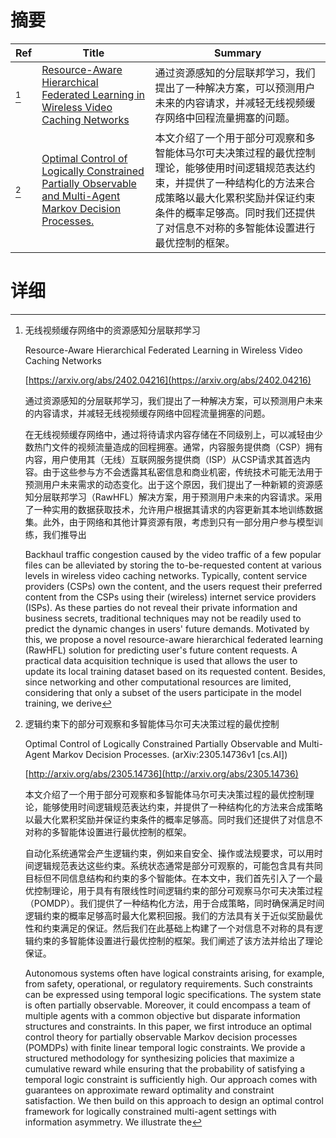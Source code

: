 # 摘要

| Ref | Title | Summary |
| --- | --- | --- |
| [^1] | [Resource-Aware Hierarchical Federated Learning in Wireless Video Caching Networks](https://arxiv.org/abs/2402.04216) | 通过资源感知的分层联邦学习，我们提出了一种解决方案，可以预测用户未来的内容请求，并减轻无线视频缓存网络中回程流量拥塞的问题。 |
| [^2] | [Optimal Control of Logically Constrained Partially Observable and Multi-Agent Markov Decision Processes.](http://arxiv.org/abs/2305.14736) | 本文介绍了一个用于部分可观察和多智能体马尔可夫决策过程的最优控制理论，能够使用时间逻辑规范表达约束，并提供了一种结构化的方法来合成策略以最大化累积奖励并保证约束条件的概率足够高。同时我们还提供了对信息不对称的多智能体设置进行最优控制的框架。 |

# 详细

[^1]: 无线视频缓存网络中的资源感知分层联邦学习

    Resource-Aware Hierarchical Federated Learning in Wireless Video Caching Networks

    [https://arxiv.org/abs/2402.04216](https://arxiv.org/abs/2402.04216)

    通过资源感知的分层联邦学习，我们提出了一种解决方案，可以预测用户未来的内容请求，并减轻无线视频缓存网络中回程流量拥塞的问题。

    

    在无线视频缓存网络中，通过将待请求内容存储在不同级别上，可以减轻由少数热门文件的视频流量造成的回程拥塞。通常，内容服务提供商（CSP）拥有内容，用户使用其（无线）互联网服务提供商（ISP）从CSP请求其首选内容。由于这些参与方不会透露其私密信息和商业机密，传统技术可能无法用于预测用户未来需求的动态变化。出于这个原因，我们提出了一种新颖的资源感知分层联邦学习（RawHFL）解决方案，用于预测用户未来的内容请求。采用了一种实用的数据获取技术，允许用户根据其请求的内容更新其本地训练数据集。此外，由于网络和其他计算资源有限，考虑到只有一部分用户参与模型训练，我们推导出

    Backhaul traffic congestion caused by the video traffic of a few popular files can be alleviated by storing the to-be-requested content at various levels in wireless video caching networks. Typically, content service providers (CSPs) own the content, and the users request their preferred content from the CSPs using their (wireless) internet service providers (ISPs). As these parties do not reveal their private information and business secrets, traditional techniques may not be readily used to predict the dynamic changes in users' future demands. Motivated by this, we propose a novel resource-aware hierarchical federated learning (RawHFL) solution for predicting user's future content requests. A practical data acquisition technique is used that allows the user to update its local training dataset based on its requested content. Besides, since networking and other computational resources are limited, considering that only a subset of the users participate in the model training, we derive
    
[^2]: 逻辑约束下的部分可观察和多智能体马尔可夫决策过程的最优控制

    Optimal Control of Logically Constrained Partially Observable and Multi-Agent Markov Decision Processes. (arXiv:2305.14736v1 [cs.AI])

    [http://arxiv.org/abs/2305.14736](http://arxiv.org/abs/2305.14736)

    本文介绍了一个用于部分可观察和多智能体马尔可夫决策过程的最优控制理论，能够使用时间逻辑规范表达约束，并提供了一种结构化的方法来合成策略以最大化累积奖励并保证约束条件的概率足够高。同时我们还提供了对信息不对称的多智能体设置进行最优控制的框架。

    

    自动化系统通常会产生逻辑约束，例如来自安全、操作或法规要求，可以用时间逻辑规范表达这些约束。系统状态通常是部分可观察的，可能包含具有共同目标但不同信息结构和约束的多个智能体。在本文中，我们首先引入了一个最优控制理论，用于具有有限线性时间逻辑约束的部分可观察马尔可夫决策过程（POMDP）。我们提供了一种结构化方法，用于合成策略，同时确保满足时间逻辑约束的概率足够高时最大化累积回报。我们的方法具有关于近似奖励最优性和约束满足的保证。然后我们在此基础上构建了一个对信息不对称的具有逻辑约束的多智能体设置进行最优控制的框架。我们阐述了该方法并给出了理论保证。

    Autonomous systems often have logical constraints arising, for example, from safety, operational, or regulatory requirements. Such constraints can be expressed using temporal logic specifications. The system state is often partially observable. Moreover, it could encompass a team of multiple agents with a common objective but disparate information structures and constraints. In this paper, we first introduce an optimal control theory for partially observable Markov decision processes (POMDPs) with finite linear temporal logic constraints. We provide a structured methodology for synthesizing policies that maximize a cumulative reward while ensuring that the probability of satisfying a temporal logic constraint is sufficiently high. Our approach comes with guarantees on approximate reward optimality and constraint satisfaction. We then build on this approach to design an optimal control framework for logically constrained multi-agent settings with information asymmetry. We illustrate the
    

